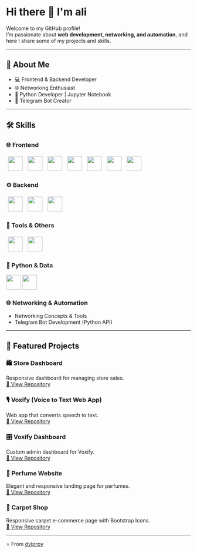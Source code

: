 # Hi there 👋 I'm ali

Welcome to my GitHub profile!  
I’m passionate about **web development, networking, and automation**, and here I share some of my projects and skills.  

---

## 🚀 About Me
- 💻 Frontend & Backend Developer  
- 🌐 Networking Enthusiast  
- 🐍 Python Developer | Jupyter Notebook  
- 🤖 Telegram Bot Creator  

---

## 🛠️ Skills

### 🌐 Frontend  
<p>
  <img src="https://cdn.jsdelivr.net/gh/devicons/devicon/icons/html5/html5-original.svg" width="40" height="40" style="margin:5px"/>
  <img src="https://cdn.jsdelivr.net/gh/devicons/devicon/icons/css3/css3-original.svg" width="40" height="40" style="margin:5px"/>
  <img src="https://cdn.jsdelivr.net/gh/devicons/devicon/icons/bootstrap/bootstrap-plain.svg" width="40" height="40" style="margin:5px"/>
  <img src="https://cdn.jsdelivr.net/gh/devicons/devicon/icons/tailwindcss/tailwindcss-original.svg" width="40" height="40" style="margin:5px"/>
  <img src="https://cdn.jsdelivr.net/gh/devicons/devicon/icons/javascript/javascript-original.svg" width="40" height="40" style="margin:5px"/>
  <img src="https://cdn.jsdelivr.net/gh/devicons/devicon/icons/typescript/typescript-original.svg" width="40" height="40" style="margin:5px"/>
  <img src="https://cdn.jsdelivr.net/gh/devicons/devicon/icons/react/react-original.svg" width="40" height="40" style="margin:5px"/>
</p>


### ⚙️ Backend  
<p>
  <img src="https://cdn.jsdelivr.net/gh/devicons/devicon/icons/php/php-original.svg" width="40" height="40" style="margin:5px"/>
  <img src="https://cdn.jsdelivr.net/gh/devicons/devicon/icons/laravel/laravel-original.svg" width="40" height="40" style="margin:5px"/>
  <img src="https://cdn.jsdelivr.net/gh/devicons/devicon/icons/python/python-original.svg" width="40" height="40" style="margin:5px"/>
</p>


### 🔧 Tools & Others  
<p>
  <img src="https://cdn.jsdelivr.net/gh/devicons/devicon/icons/git/git-original.svg" width="40" height="40" style="margin:5px"/>
  <img src="https://cdn.jsdelivr.net/gh/devicons/devicon/icons/github/github-original.svg" width="40" height="40" style="margin:5px"/>
</p>



### 🐍 Python & Data
<p>
  <img src="https://cdn.jsdelivr.net/gh/devicons/devicon/icons/python/python-original.svg" width="40" height="40"/> 
  <img src="https://cdn.jsdelivr.net/gh/devicons/devicon/icons/jupyter/jupyter-original.svg" width="40" height="40"/>
</p> 

### 🌐 Networking & Automation
- Networking Concepts & Tools  
- Telegram Bot Development (Python API)  

---

## 📂 Featured Projects

### 🛍️ Store Dashboard
Responsive dashboard for managing store sales.  
[🔗 View Repository](https://github.com/dvlprpy/Dashboard1.git)

### 🎙️ Voxify (Voice to Text Web App)
Web app that converts speech to text.  
[🔗 View Repository](https://github.com/dvlprpy/voxify.git)

### 🎛️ Voxify Dashboard
Custom admin dashboard for Voxify.  
[🔗 View Repository](https://github.com/dvlprpy/voxify-dashboard.git)

### 🌸 Perfume Website
Elegant and responsive landing page for perfumes.  
[🔗 View Repository](https://github.com/dvlprpy/perfume_website.git) 

### 🏬 Carpet Shop
Responsive carpet e-commerce page with Bootstrap Icons.  
[🔗 View Repository](https://github.com/dvlprpy/carpet_website.git)  

---
⭐️ From [dvlprpy](https://github.com/dvlprpy)
